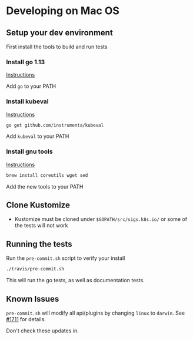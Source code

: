 # Developing on Mac OS

## Setup your dev environment

First install the tools to build and run tests

### Install go 1.13

[Instructions](https://golang.org/doc/install)

Add `go` to your PATH

### Install kubeval

[Instructions](https://github.com/instrumenta/kubeval)

```sh
go get github.com/instrumenta/kubeval
```

Add `kubeval` to your PATH

### Install gnu tools

[Instructions](https://www.topbug.net/blog/2013/04/14/install-and-use-gnu-command-line-tools-in-mac-os-x/)

```sh
brew install coreutils wget sed
```

Add the new tools to your PATH

## Clone Kustomize

- Kustomize must be cloned under `$GOPATH/src/sigs.k8s.io/` or some of the tests will not work

## Running the tests

Run the `pre-commit.sh` script to verify your install

```sh
./travis/pre-commit.sh
```

This will run the go tests, as well as documentation tests.

## Known Issues

`pre-commit.sh` will modify all api/plugins by changing `linux` to `darwin`.
See [#1711](https://github.com/kubernetes-sigs/kustomize/issues/1711) for details.

Don't check these updates in.